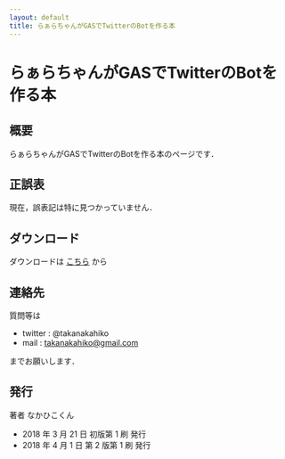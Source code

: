 ```yaml
---
layout: default
title: らぁらちゃんがGASでTwitterのBotを作る本
---
```


# らぁらちゃんがGASでTwitterのBotを作る本

## 概要

らぁらちゃんがGASでTwitterのBotを作る本のページです．

## 正誤表

現在，誤表記は特に見つかっていません．

## ダウンロード

ダウンロードは [こちら](https://taimen.jp/f/586) から

## 連絡先

質問等は

- twitter : @takanakahiko
- mail : takanakahiko@gmail.com

までお願いします．

## 発行

著者 なかひこくん 

- 2018 年 3 月 21 日 初版第 1 刷 発行
- 2018 年 4 月 1 日 第 2 版第 1 刷 発行 